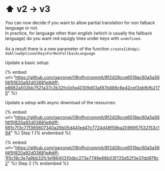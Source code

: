 # ⬆ v2 -> v3

You can now decide if you want to allow partial translation for non falback language or not.  \
In practice, for language other than english (which is usually the fallback language) do you want red squigly lines under keys with `undefined`. \
\
As a result there is a new parameter of the function `createI18nApi`: `doAllowOptionalKeysForNonFallbackLanguage`

Update a basic setup: &#x20;

{% embed url="https://github.com/garronej/i18nifty/commit/8f2d28cce6519ac60a5a56f4f5f820a92d03681e#diff-e6662a502bb7521a37c2b32fc0d1e40109d03af87b889c6e42cef2ebfbfb2170" %}

Update a setup with async download of the resources:&#x20;

{% embed url="https://github.com/garronej/i18nifty/commit/8f2d28cce6519ac60a5a56f4f5f820a92d03681e#diff-691c7f3c77f365607340a26b05d441ed47c7724d48f59ba2096957532153c194" %}
Step 1
{% endembed %}

{% embed url="https://github.com/garronej/i18nifty/commit/8f2d28cce6519ac60a5a56f4f5f820a92d03681e#diff-1f0c18c3e7a9bb32fc1ef8640310dbc273e7749e68b03f725d52f3e37dd979c2" %}
Step 2
{% endembed %}

